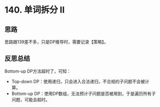 # 140. 单词拆分 II

## 思路

思路跟139差不多，只是DP推导时，需要记录【策略】。

## 反思总结

Bottom-up DP方法超时了，可知：

- Top-down DP：使用递归，只会进入合法递归，不合规的子问题不会被计算。
- Bottom-up DP：使用DP数组，无法预计子问题是否被用到，于是遍历所有子问题，可能会超时。
